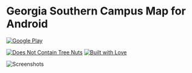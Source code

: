 # Georgia Southern Campus Map for Android

[![Google Play](http://forthebadge.com/images/badges/built-for-android.svg)](https://play.google.com/store/apps/details?id=com.kobitate.gscampusmap)

[![Does Not Contain Tree Nuts](http://forthebadge.com/images/badges/does-not-contain-treenuts.svg)](http://forthebadge.com) [![Built with Love](http://forthebadge.com/images/badges/built-with-love.svg)](http://forthebadge.com)

![Screenshots](http://i.imgur.com/axQnTJU.png)

